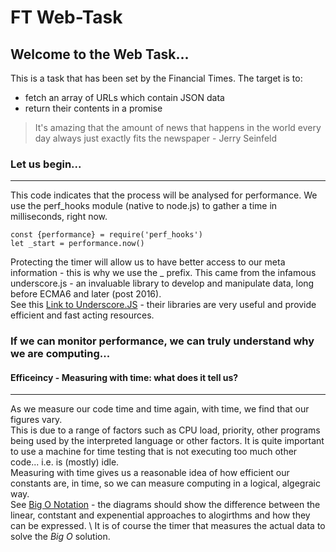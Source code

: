 # FT Web-Task

## Welcome to the Web Task... 
This is a task that has been set by the Financial Times. The target is to: 
 - fetch an array of URLs which contain JSON data
 - return their contents in a promise
  
>It's amazing that the amount of news that happens in the world every day always just exactly fits the newspaper - Jerry Seinfeld

### Let us begin...
***
This code indicates that the process will be analysed for performance. We use the perf_hooks module (native to node.js) to gather a time in milliseconds, right now.
```
const {performance} = require('perf_hooks')
let _start = performance.now()
```
Protecting the timer will allow us to have better access to our meta information - this is why we use the _ prefix.
This came from the infamous underscore.js - an invaluable library to develop and manipulate data, long before ECMA6 and later (post 2016). \
See this [Link to Underscore.JS](https://underscorejs.org/) - their libraries are very useful and provide efficient and fast acting resources.

### If we can monitor performance, we can truly understand why we are computing...
#### Efficeincy - Measuring with time: what does it tell us?
***
As we measure our code time and time again, with time, we find that our figures vary. \
This is due to a range of factors such as CPU load, priority, other programs being used by the interpreted language or other factors. It is quite important to use a machine for time testing that is not executing too much other code... i.e. is (mostly) idle. \
Measuring with time gives us a reasonable idea of how efficient our constants are, in time, so we can measure computing in a logical, algegraic way. \
See [Big O Notation](https://en.wikipedia.org/wiki/Big_O_notation) - the diagrams should show the difference between the linear, contstant and expenential approaches to alogirthms and how they can be expressed. \ It is of course the timer that measures the actual data to solve the *Big O* solution.

